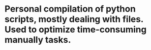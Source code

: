 # Personal compilation of python scripts, mostly dealing with files. Used to optimize time-consuming manually tasks.
